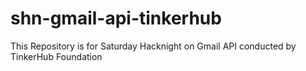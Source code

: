 # shn-gmail-api-tinkerhub
This Repository is for Saturday Hacknight on Gmail API conducted by TinkerHub Foundation
